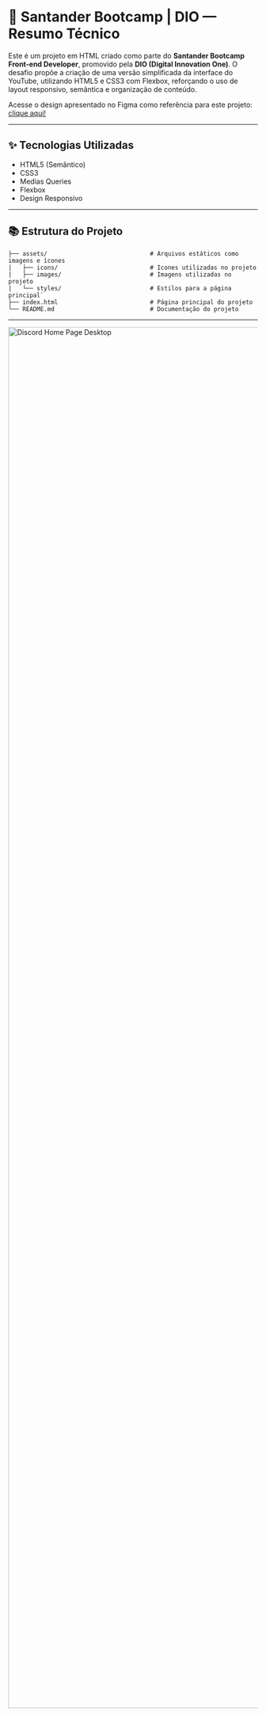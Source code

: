# 🧠 Santander Bootcamp | DIO — Resumo Técnico

Este é um projeto em HTML criado como parte do **Santander Bootcamp Front-end Developer**, promovido pela **DIO (Digital Innovation One)**. O desafio propõe a criação de uma versão simplificada da interface do YouTube, utilizando HTML5 e CSS3 com Flexbox, reforçando o uso de layout responsivo, semântica e organização de conteúdo.

Acesse o design apresentado no Figma como referência para este projeto: <a href="https://www.figma.com/file/NRBYrG5d4DSzObv7dpTqoM/Desafio-Responsividade---DIO" target="_blank" rel="noopener noreferrer">clique aqui!</a>

---

## ✨ Tecnologias Utilizadas

- HTML5 (Semântico)
- CSS3
- Medias Queries
- Flexbox
- Design Responsivo
  
---

## 📚 Estrutura do Projeto
```
├── assets/                             # Arquivos estáticos como imagens e ícones
|   ├── icons/                          # Icones utilizadas no projeto
|   ├── images/                         # Imagens utilizadas no projeto
|   └── styles/                         # Estilos para a página principal`
├── index.html                          # Página principal do projeto
└── README.md                           # Documentação do projeto
```

---

<img width="1280" height="2792" alt="Discord Home Page Desktop" src="https://github.com/user-attachments/assets/a35b9a40-0f17-4328-97f7-d9bffb898900" />




